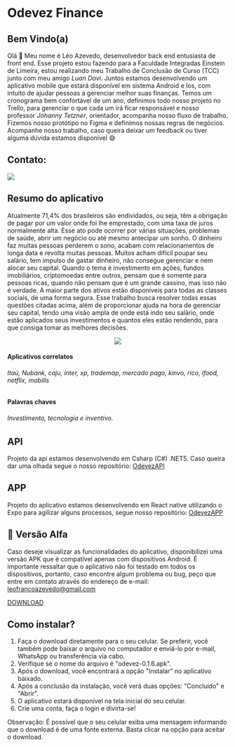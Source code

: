 # Odevez Finance 

## Bem Vindo(a)

Olá 👋 Meu nome é Léo Azevedo, desenvolvedor back end entusiasta de front end. Esse projeto estou fazendo para a Faculdade Integradas Einstein de Limeira, estou realizando meu Trabalho de Conclusão de Curso (TCC) junto com meu amigo *Luan Davi*. Juntos estamos desenvolvendo um aplicativo mobile que estará disponível em sistema Android e Ios, com intuito de ajudar pessoas a gerenciar melhor suas finanças. Temos um cronograma bem confortável de um ano, definimos todo nosso projeto no Trello, para gerenciar o que cada um irá ficar responsável e nosso professor *Johanny Tetzner*, orientador, acompanha nosso fluxo de trabalho. Fizemos nosso protótipo no Figma e definimos nossas regras de negócios. Acompanhe nosso trabalho, caso queira deixar um feedback ou tiver alguma dúvida estamos disponível 😄

## Contato:

<a href="https://www.linkedin.com/in/leo-azevedo-a84326198" target="_blank"><img src="https://img.shields.io/badge/-LinkedIn-%230077B5?style=for-the-badge&logo=linkedin&logoColor=white" target="_blank"></a>   

## Resumo do aplicativo
Atualmente 71,4% dos brasileiros são endividados, ou seja, têm a obrigação de pagar por um valor onde foi lhe emprestado, com uma taxa de juros normalmente alta. Esse ato pode ocorrer por várias situações, problemas de saúde, abrir um negócio ou até mesmo antecipar um sonho. O dinheiro faz muitas pessoas perderem o sono, acabam com relacionamentos de longa data e revolta muitas pessoas. 
Muitos acham difícil poupar seu salário, tem impulso de gastar dinheiro, não consegue gerenciar e nem alocar seu capital. Quando o tema é investimento em ações, fundos imobiliários, criptomoedas entre outros, pensam que é somente para pessoas ricas, quando não pensam que é um grande cassino, mas isso não é verdade. A maior parte dos ativos estão disponíveis para todas as classes sociais, de uma forma segura. 
Esse trabalho busca resolver todas essas questões citadas acima, além de proporcionar 
ajuda na hora de gerenciar seu capital, tendo uma visão ampla de onde está indo seu salário, onde estão aplicados seus investimentos e quantos eles estão rendendo, para que consiga tomar as melhores decisões. 

<div align="center">
  <img src="https://i.imgur.com/xQrucaz.png">
</div>

#### Aplicativos correlatos
###### Itaú, Nubank, caju, inter, xp, trademap, mercado pago, kinvo, rico, ifood, netflix, mobills

#### Palavras chaves 
###### Investimento, tecnologia e inventivo.

## API
Projeto da api estamos desenvolvendo em Csharp (C#) .NET5. Caso queira dar uma olhada segue o nosso repositório:  [OdevezAPI](https://github.com/LeoAzevedo59/OdevezApi)

## APP
Projeto do aplicativo estamos desenvolvendo em React native utilizando o Expo para agilizar alguns processos, segue nosso repositório: [OdevezAPP](https://github.com/LeoAzevedo59/OdevezApp)

## 🎉 Versão Alfa
Caso deseje visualizar as funcionalidades do aplicativo, disponibilizei uma versão APK que é compatível apenas com dispositivos Android. É importante ressaltar que o aplicativo não foi testado em todos os dispositivos, portanto, caso encontre algum problema ou bug, peço que entre em contato através do endereço de e-mail: leofrancoazevedo@gmail.com

[DOWNLOAD](https://drive.google.com/file/d/1Es5UK7hzrm9Y-0XgqDgvEH82798WjxUW/view?usp=share_link)

## Como instalar?

1. Faça o download diretamente para o seu celular. Se preferir, você também pode baixar o arquivo no computador e enviá-lo por e-mail, WhatsApp ou transferência via cabo.
2. Verifique se o nome do arquivo é "odevez-0.1.6.apk".
3. Após o download, você encontrará a opção "Instalar" no aplicativo baixado.
4. Após a conclusão da instalação, você verá duas opções: "Concluído" e "Abrir".
5. O aplicativo estará disponível na tela inicial do seu celular.
6. Crie uma conta, faça o login e divirta-se! 
    
Observação: É possível que o seu celular exiba uma mensagem informando que o download é de uma fonte externa. Basta clicar na opção para aceitar o download.
